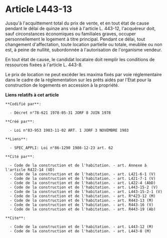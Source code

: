 # Article L443-13

Jusqu'à l'acquittement total du prix de vente, et en tout état de cause pendant le délai de quinze ans visé à l'article L.
443-12, l'acquéreur doit, sauf circonstances économiques ou familiales graves, occuper personnellement le logement à titre
principal. Pendant ce délai, tout changement d'affectation, toute location partielle ou totale, meublée ou non est, à peine
de nullité, subordonnée à l'autorisation de l'organisme vendeur.

En tout état de cause, le candidat locataire doit remplir les conditions de ressources fixées à l'article L. 443-8.

Le prix de location ne peut excéder les maxima fixés par voie réglementaire dans le cadre de la réglementation sur les prêts
aidés par l'Etat pour la construction de logements en accession à la propriété.

**Liens relatifs à cet article**

	**Codifié par**:

	  - Décret n°78-621 1978-05-31 JORF 8 JUIN 1978

	**Créé par**:

	  - Loi n°83-953 1983-11-02 ART. 1 JORF 3 NOVEMBRE 1983

	**Liens**:

	  - SPEC_APPLI: Loi n°86-1290 1986-12-23 art. 62

	**Cité par**:

	  - Code de la construction et de l'habitation. - art. Annexe à l'article R422-14 (VD)
	  - Code de la construction et de l'habitation. - art. L421-6-1 (V)
	  - Code de la construction et de l'habitation. - art. L421-7-1 (V)
	  - Code de la construction et de l'habitation. - art. L422-4 (AbD)
	  - Code de la construction et de l'habitation. - art. L443-15-2 (V)
	  - Code de la construction et de l'habitation. - art. L443-15-2-1 (V)
	  - Code de la construction et de l'habitation. - art. R*423-12 (M)
	  - Code de la construction et de l'habitation. - art. R443-13 (M)
	  - Code de la construction et de l'habitation. - art. R443-16 (V)
	  - Code de la construction et de l'habitation. - art. R443-19 (Ab)

	**Cite**:

	  - Code de la construction et de l'habitation. - art. L443-12 (M)
	  - Code de la construction et de l'habitation. - art. L443-8 (M)
